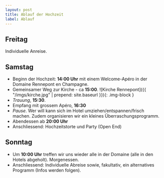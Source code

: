 ```yaml
---
layout: post
title: Ablauf der Hochzeit
label: Ablauf
---
```


## Freitag

Individuelle Anreise.

## Samstag

* Beginn der Hochzeit: **14:00 Uhr** mit einem Welcome-Apéro in der Domaine Rennepont en Champagne.
* Gemeinsamer Weg zur Kirche - ca **15:00**.
![Kirche Rennepont]({{ "/imgs/kirche.jpg" | prepend: site.baseurl }}){: .img-block }
* *Trauung*, **15:30**.
* Empfang mit grossem Apéro, **16:30**
* *Pause*. Wer will kann sich im Hotel umziehen/entspannen/frisch machen. Zudem organisieren wir ein kleines Überraschungsprogramm.
* Abendessen ab **20:00 Uhr**
* Anschliessend: Hochzeitstorte und Party (Open End)

## Sonntag
* Um **10:00 Uhr** treffen wir uns wieder alle in der Domaine (alle in den Hotels abgeholt). Morgenessen.
* Anschliessend: Individuelle Abreise sowie, fakultativ, ein alternatives Programm (Infos werden folgen).

